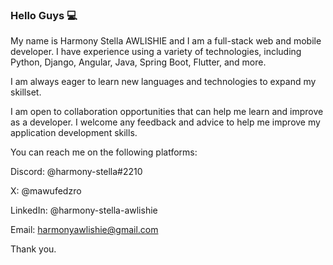 ### Hello Guys 💻

My name is Harmony Stella AWLISHIE and I am a full-stack web and mobile developer. I have experience using a variety of technologies, including Python, Django, Angular, Java, Spring Boot, Flutter, and more.

 I am always eager to learn new languages and technologies to expand my skillset.

I am open to collaboration opportunities that can help me learn and improve as a developer. I welcome any feedback and advice to help me improve my application development skills.

You can reach me on the following platforms:

Discord: @harmony-stella#2210

X: @mawufedzro

LinkedIn: @harmony-stella-awlishie

Email: harmonyawlishie@gmail.com

Thank you.
